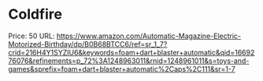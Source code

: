 # Coldfire

Price: 50
URL: https://www.amazon.com/Automatic-Magazine-Electric-Motorized-Birthday/dp/B0B68BTCC6/ref=sr_1_7?crid=216H4Y1SYZIU6&keywords=foam+dart+blaster+automatic&qid=1669276076&refinements=p_72%3A1248963011&rnid=1248961011&s=toys-and-games&sprefix=foam+dart+blaster+automatic%2Caps%2C111&sr=1-7